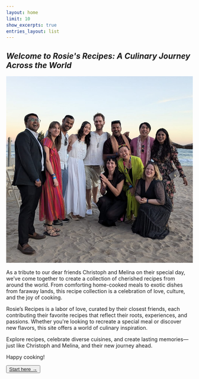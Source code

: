 ```yaml
---
layout: home
limit: 10
show_excerpts: true
entries_layout: list
---
```


## _Welcome to Rosie's Recipes: A Culinary Journey Across the World_

<img src="images/friends-1.jpeg">

As a tribute to our dear friends Christoph and Melina on their special day, we’ve come together to create a collection of cherished recipes from around the world. From comforting home-cooked meals to exotic dishes from faraway lands, this recipe collection is a celebration of love, culture, and the joy of cooking.

Rosie’s Recipes is a labor of love, curated by their closest friends, each contributing their favorite recipes that reflect their roots, experiences, and passions. Whether you're looking to recreate a special meal or discover new flavors, this site offers a world of culinary inspiration.

Explore recipes, celebrate diverse cuisines, and create lasting memories—just like Christoph and Melina, and their new journey ahead.

Happy cooking!

<div>
    <button class="btn primary align-center"><a href="recipes">Start here →</a></button>
</div>

